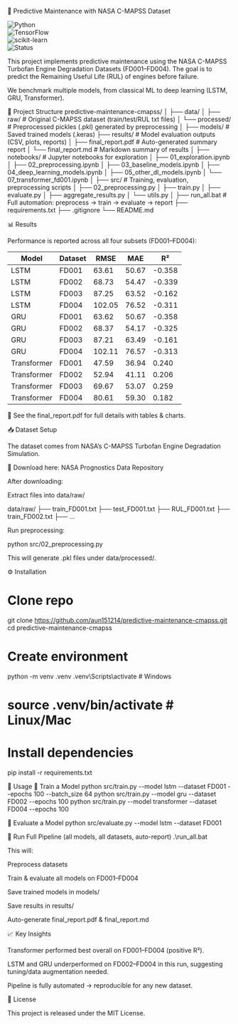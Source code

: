🔧 Predictive Maintenance with NASA C-MAPSS Dataset


![Python](https://img.shields.io/badge/python-3.11-blue.svg)  
![TensorFlow](https://img.shields.io/badge/TensorFlow-2.x-orange.svg)  
![scikit-learn](https://img.shields.io/badge/scikit--learn-1.3-green.svg)  
![Status](https://img.shields.io/badge/Status-Completed-brightgreen.svg)  

This project implements predictive maintenance using the NASA C-MAPSS Turbofan Engine Degradation Datasets (FD001–FD004).
The goal is to predict the Remaining Useful Life (RUL) of engines before failure.

We benchmark multiple models, from classical ML to deep learning (LSTM, GRU, Transformer).

📂 Project Structure
predictive-maintenance-cmapss/
│
├── data/
│   ├── raw/              # Original C-MAPSS dataset (train/test/RUL txt files)
│   └── processed/        # Preprocessed pickles (.pkl) generated by preprocessing
│
├── models/               # Saved trained models (.keras)
├── results/              # Model evaluation outputs (CSV, plots, reports)
│   ├── final_report.pdf  # Auto-generated summary report
│   └── final_report.md   # Markdown summary of results
│
├── notebooks/            # Jupyter notebooks for exploration
│   ├── 01_exploration.ipynb
│   ├── 02_preprocessing.ipynb
│   ├── 03_baseline_models.ipynb
│   ├── 04_deep_learning_models.ipynb
│   ├── 05_other_dl_models.ipynb
│   └── 07_transformer_fd001.ipynb
│
├── src/                  # Training, evaluation, preprocessing scripts
│   ├── 02_preprocessing.py
│   ├── train.py
│   ├── evaluate.py
│   ├── aggregate_results.py
│   └── utils.py
│
├── run_all.bat           # Full automation: preprocess → train → evaluate → report
├── requirements.txt
├── .gitignore
└── README.md


📊 Results

Performance is reported across all four subsets (FD001–FD004):

| Model       | Dataset | RMSE   | MAE   | R²     |
| ----------- | ------- | ------ | ----- | ------ |
| LSTM        | FD001   | 63.61  | 50.67 | -0.358 |
| LSTM        | FD002   | 68.73  | 54.47 | -0.339 |
| LSTM        | FD003   | 87.25  | 63.52 | -0.162 |
| LSTM        | FD004   | 102.05 | 76.52 | -0.311 |
| GRU         | FD001   | 63.62  | 50.67 | -0.358 |
| GRU         | FD002   | 68.37  | 54.17 | -0.325 |
| GRU         | FD003   | 87.21  | 63.49 | -0.161 |
| GRU         | FD004   | 102.11 | 76.57 | -0.313 |
| Transformer | FD001   | 47.59  | 36.94 | 0.240  |
| Transformer | FD002   | 52.94  | 41.11 | 0.206  |
| Transformer | FD003   | 69.67  | 53.07 | 0.259  |
| Transformer | FD004   | 80.61  | 59.30 | 0.182  |


📄 See the final_report.pdf for full details with tables & charts.

📥 Dataset Setup

The dataset comes from NASA’s C-MAPSS Turbofan Engine Degradation Simulation.

🔗 Download here: NASA Prognostics Data Repository

After downloading:

Extract files into data/raw/

data/raw/
├── train_FD001.txt
├── test_FD001.txt
├── RUL_FD001.txt
├── train_FD002.txt
├── ...


Run preprocessing:

python src/02_preprocessing.py


This will generate .pkl files under data/processed/.

⚙️ Installation
# Clone repo
git clone https://github.com/aun151214/predictive-maintenance-cmapss.git
cd predictive-maintenance-cmapss

# Create environment
python -m venv .venv
.venv\Scripts\activate   # Windows
# source .venv/bin/activate  # Linux/Mac

# Install dependencies
pip install -r requirements.txt

🚀 Usage
🔹 Train a Model
python src/train.py --model lstm --dataset FD001 --epochs 100 --batch_size 64
python src/train.py --model gru --dataset FD002 --epochs 100
python src/train.py --model transformer --dataset FD004 --epochs 100

🔹 Evaluate a Model
python src/evaluate.py --model lstm --dataset FD001

🔹 Run Full Pipeline (all models, all datasets, auto-report)
.\run_all.bat


This will:

Preprocess datasets

Train & evaluate all models on FD001–FD004

Save trained models in models/

Save results in results/

Auto-generate final_report.pdf & final_report.md

📈 Key Insights

Transformer performed best overall on FD001–FD004 (positive R²).

LSTM and GRU underperformed on FD002–FD004 in this run, suggesting tuning/data augmentation needed.

Pipeline is fully automated → reproducible for any new dataset.

📜 License

This project is released under the MIT License.